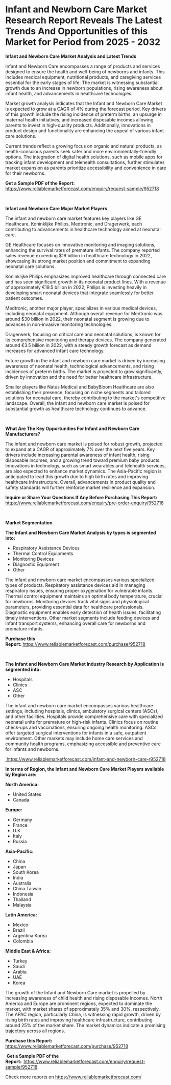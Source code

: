<p><h1>Infant and Newborn Care Market Research Report Reveals The Latest Trends And Opportunities of this Market for Period from 2025 - 2032</h1></p><p><strong>Infant and Newborn Care Market Analysis and Latest Trends</strong></p>
<p><p>Infant and Newborn Care encompasses a range of products and services designed to ensure the health and well-being of newborns and infants. This includes medical equipment, nutritional products, and caregiving services essential for the early stages of life. The market is witnessing substantial growth due to an increase in newborn populations, rising awareness about infant health, and advancements in healthcare technologies.</p><p>Market growth analysis indicates that the Infant and Newborn Care Market is expected to grow at a CAGR of 4% during the forecast period. Key drivers of this growth include the rising incidence of preterm births, an upsurge in maternal health initiatives, and increased disposable incomes allowing parents to invest in high-quality products. Additionally, innovations in product design and functionality are enhancing the appeal of various infant care solutions.</p><p>Current trends reflect a growing focus on organic and natural products, as health-conscious parents seek safer and more environmentally-friendly options. The integration of digital health solutions, such as mobile apps for tracking infant development and telehealth consultations, further stimulates market expansion as parents prioritize accessibility and convenience in care for their newborns.</p></p>
<p><strong>Get a Sample PDF of the Report:&nbsp;</strong> <a href="https://www.reliablemarketforecast.com/enquiry/request-sample/952718?utm_campaign=2336&utm_medium=2&utm_source=Github&utm_content=ia&utm_term=06032025&utm_id=infant-and-newborn-care">https://www.reliablemarketforecast.com/enquiry/request-sample/952718</a></p>
<p>&nbsp;</p>
<p><strong>Infant and Newborn Care Major Market Players</strong></p>
<p><p>The infant and newborn care market features key players like GE Healthcare, Koninklijke Philips, Medtronic, and Dragerwerk, each contributing to advancements in healthcare technology aimed at neonatal care.</p><p>GE Healthcare focuses on innovative monitoring and imaging solutions, enhancing the survival rates of premature infants. The company reported sales revenue exceeding $19 billion in healthcare technology in 2022, showcasing its strong market position and commitment to expanding neonatal care solutions.</p><p>Koninklijke Philips emphasizes improved healthcare through connected care and has seen significant growth in its neonatal product lines. With a revenue of approximately €19.5 billion in 2022, Philips is investing heavily in developing smart neonatal devices that integrate seamlessly for better patient outcomes.</p><p>Medtronic, another major player, specializes in various medical devices, including neonatal equipment. Although overall revenue for Medtronic was around $30 billion in 2022, their neonatal segment is growing due to advances in non-invasive monitoring technologies.</p><p>Dragerwerk, focusing on critical care and neonatal solutions, is known for its comprehensive monitoring and therapy devices. The company generated around €3.5 billion in 2022, with a steady growth forecast as demand increases for advanced infant care technology.</p><p>Future growth in the infant and newborn care market is driven by increasing awareness of neonatal health, technological advancements, and rising incidences of preterm births. The market is projected to grow significantly, driven by innovation and the need for better healthcare infrastructure.</p><p>Smaller players like Natus Medical and BabyBloom Healthcare are also establishing their presence, focusing on niche segments and tailored solutions for neonatal care, thereby contributing to the market's competitive landscape. Overall, the infant and newborn care market is poised for substantial growth as healthcare technology continues to advance.</p></p>
<p>&nbsp;</p>
<p><strong>What Are The Key Opportunities For Infant and Newborn Care Manufacturers?</strong></p>
<p><p>The infant and newborn care market is poised for robust growth, projected to expand at a CAGR of approximately 7% over the next five years. Key drivers include increasing parental awareness of infant health, rising disposable incomes, and a growing trend toward premium baby products. Innovations in technology, such as smart wearables and telehealth services, are also expected to enhance market dynamics. The Asia-Pacific region is anticipated to lead this growth due to high birth rates and improving healthcare infrastructure. Overall, advancements in product quality and safety standards will further reinforce market resilience and expansion.</p></p>
<p><strong>Inquire or Share Your Questions If Any Before Purchasing This Report:</strong> <a href="https://www.reliablemarketforecast.com/enquiry/pre-order-enquiry/952718?utm_campaign=2336&utm_medium=2&utm_source=Github&utm_content=ia&utm_term=06032025&utm_id=infant-and-newborn-care">https://www.reliablemarketforecast.com/enquiry/pre-order-enquiry/952718</a></p>
<p>&nbsp;</p>
<p><strong>Market Segmentation</strong></p>
<p><strong>The Infant and Newborn Care Market Analysis by types is segmented into:</strong></p>
<p><ul><li>Respiratory Assistance Devices</li><li>Thermal Control Equipments</li><li>Monitoring Devices</li><li>Diagnostic Equipment</li><li>Other</li></ul></p>
<p><p>The infant and newborn care market encompasses various specialized types of products. Respiratory assistance devices aid in managing respiratory issues, ensuring proper oxygenation for vulnerable infants. Thermal control equipment maintains an optimal body temperature, crucial for newborns. Monitoring devices track vital signs and physiological parameters, providing essential data for healthcare professionals. Diagnostic equipment enables early detection of health issues, facilitating timely interventions. Other market segments include feeding devices and infant transport systems, enhancing overall care for newborns and premature infants.</p></p>
<p><strong>Purchase this Report:&nbsp;</strong><a href="https://www.reliablemarketforecast.com/purchase/952718?utm_campaign=2336&utm_medium=2&utm_source=Github&utm_content=ia&utm_term=06032025&utm_id=infant-and-newborn-care">https://www.reliablemarketforecast.com/purchase/952718</a></p>
<p>&nbsp;</p>
<p><strong>The Infant and Newborn Care Market Industry Research by Application is segmented into:</strong></p>
<p><ul><li>Hospitals</li><li>Clinics</li><li>ASC</li><li>Other</li></ul></p>
<p><p>The infant and newborn care market encompasses various healthcare settings, including hospitals, clinics, ambulatory surgical centers (ASCs), and other facilities. Hospitals provide comprehensive care with specialized neonatal units for premature or high-risk infants. Clinics focus on routine check-ups and vaccinations, ensuring ongoing health monitoring. ASCs offer targeted surgical interventions for infants in a safe, outpatient environment. Other markets may include home care services and community health programs, emphasizing accessible and preventive care for infants and newborns.</p></p>
<p><a href="https://www.reliablemarketforecast.com/infant-and-newborn-care-r952718?utm_campaign=2336&utm_medium=2&utm_source=Github&utm_content=ia&utm_term=06032025&utm_id=infant-and-newborn-care">&nbsp;https://www.reliablemarketforecast.com/infant-and-newborn-care-r952718</a></p>
<p><strong>In terms of Region, the Infant and Newborn Care Market Players available by Region are:</strong></p>
<p>
    <p> <strong> North America: </strong>
        <ul>
            <li>United States</li>
            <li>Canada</li>
        </ul>
        </p> 
    <p> <strong> Europe: </strong>
        <ul>
            <li>Germany</li>
            <li>France</li>
            <li>U.K.</li>
            <li>Italy</li>
            <li>Russia</li>
        </ul>
        </p> 
    <p> <strong> Asia-Pacific: </strong>
        <ul>
            <li>China</li>
            <li>Japan</li>
            <li>South Korea</li>
            <li>India</li>
            <li>Australia</li>
            <li>China Taiwan</li>
            <li>Indonesia</li>
            <li>Thailand</li>
            <li>Malaysia</li>
        </ul>
        </p> 
    <p> <strong> Latin America: </strong>
        <ul>
            <li>Mexico</li>
            <li>Brazil</li>
            <li>Argentina Korea</li>
            <li>Colombia</li>
        </ul>
        </p> 
    <p> <strong> Middle East & Africa: </strong>
        <ul>
            <li>Turkey</li>
            <li>Saudi</li>
            <li>Arabia</li>
            <li>UAE</li>
            <li>Korea</li>
        </ul>
    </p>
    </p>
<p><p>The growth of the Infant and Newborn Care market is propelled by increasing awareness of child health and rising disposable incomes. North America and Europe are prominent regions, expected to dominate the market, with market shares of approximately 35% and 30%, respectively. The APAC region, particularly China, is witnessing rapid growth, driven by rising birth rates and improving healthcare infrastructure, contributing around 25% of the market share. The market dynamics indicate a promising trajectory across all regions.</p></p>
<p><strong>Purchase this Report: </strong><a href="https://www.reliablemarketforecast.com/purchase/952718?utm_campaign=2336&utm_medium=2&utm_source=Github&utm_content=ia&utm_term=06032025&utm_id=infant-and-newborn-care">https://www.reliablemarketforecast.com/purchase/952718</a></p>
<p>&nbsp;<strong>Get a Sample PDF of the Report:&nbsp;&nbsp;</strong><a href="https://www.reliablemarketforecast.com/enquiry/request-sample/952718?utm_campaign=2336&utm_medium=2&utm_source=Github&utm_content=ia&utm_term=06032025&utm_id=infant-and-newborn-care">https://www.reliablemarketforecast.com/enquiry/request-sample/952718</a></p>
<p><strong></strong></p>
<p>Check more reports on <a href="https://www.reliablemarketforecast.com/?utm_campaign=2336&utm_medium=2&utm_source=Github&utm_content=ia&utm_term=06032025&utm_id=infant-and-newborn-care">https://www.reliablemarketforecast.com/</a></p>